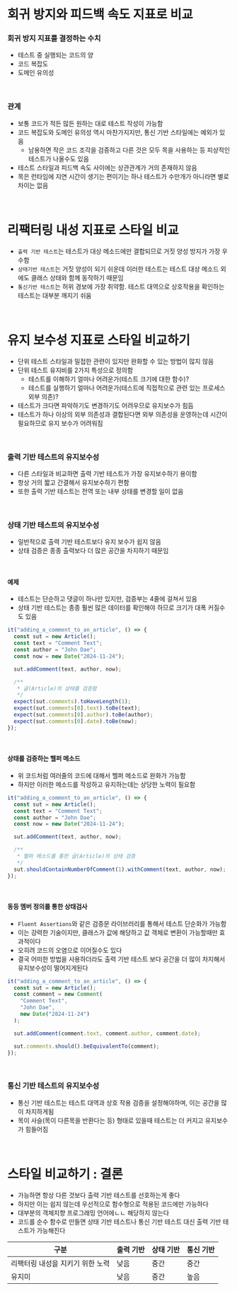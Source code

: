 # 회귀 방지와 피드백 속도 지표로 비교

### 회귀 방지 지표를 결정하는 수치

- 테스트 중 실행되는 코드의 양
- 코드 복잡도
- 도메인 유의성

<br>

### 관계

- 보통 코드가 적든 많든 원하는 대로 테스트 작성이 가능함
- 코드 복잡도와 도메인 유의성 역시 마찬가지지만, 통신 기반 스타일에는 예외가 있음
  - 남용하면 작은 코드 조각을 검증하고 다른 것은 모두 목을 사용하는 등 피상적인 테스트가 나올수도 있음
- 테스트 스타일과 피드백 속도 사이에는 상관관계가 거의 존재하지 않음
- 목은 런타임에 지연 시간이 생기는 편이기는 하나 테스트가 수만개가 아니라면 별로 차이는 없음

<br>

# 리팩터링 내성 지표로 스타일 비교

- `출력 기반 테스트`는 테스트가 대상 메소드에만 결합되므로 거짓 양성 방지가 가장 우수함
- `상태기반 테스트`는 거짓 양성이 되기 쉬운데 이러한 테스트는 테스트 대상 메소드 외에도 클래스 상태와 함께 동작하기 때문임
- `통신기반 테스트`는 허위 경보에 가장 취약함. 테스트 대역으로 상호작용을 확인하는 테스트는 대부분 깨지기 쉬움

<br>

# 유지 보수성 지표로 스타일 비교하기

- 단위 테스트 스타일과 밀접한 관련이 있지만 완화할 수 있는 방법이 많지 않음
- 단위 테스트 유지비를 2가지 특성으로 정의함
  - 테스트를 이해하기 얼마나 어려운가(테스트 크기에 대한 함수)?
  - 테스트를 실행하기 얼마나 어려운가(테스트에 직접적으로 관련 있는 프로세스 외부 의존)?
- 테스트가 크다면 파악하기도 변경하기도 어려우므로 유지보수가 힘듬
- 테스트가 하나 이상의 외부 의존성과 결합된다면 외부 의존성을 운영하는데 시간이 필요하므로 유지 보수가 어려워짐

<br>

### 출력 기반 테스트의 유지보수성

- 다른 스타일과 비교하면 출력 기반 테스트가 가장 유지보수하기 용이함
- 항상 거의 짧고 간결해서 유지보수하기 편함
- 또한 출력 기반 테스트는 전역 또는 내부 상태를 변경할 일이 없음

<br>

### 상태 기반 테스트의 유지보수성

- 일반적으로 출력 기반 테스트보다 유지 보수가 쉽지 않음
- 상태 검증은 종종 출력보다 더 많은 공간을 차지하기 때문임

<br>

#### 예제

- 테스트는 단순하고 댓글이 하나만 있지만, 검증부는 4줄에 걸쳐서 있음
- 상태 기반 테스트는 종종 훨씬 많은 데이터를 확인해야 하므로 크기가 대폭 커질수도 있음

```ts
it("adding_a_comment_to_an_article", () => {
  const sut = new Article();
  const text = "Comment Text";
  const author = "John Dae";
  const now = new Date("2024-11-24");

  sut.addComment(text, author, now);

  /**
   * 글(Article)의 상태를 검증함
   */
  expect(sut.comments).toHaveLength(1);
  expect(sut.comments[0].text).toBe(text);
  expect(sut.comments[0].author).toBe(author);
  expect(sut.comments[0].date).toBe(now);
});
```

<br>

#### 상태를 검증하는 헬퍼 메소드

- 위 코드처럼 여러줄의 코드에 대해서 헬퍼 메소드로 완화가 가능함
- 하지만 이러한 메소드를 작성하고 유지하는데는 상당한 노력이 필요함

```ts
it("adding_a_comment_to_an_article", () => {
  const sut = new Article();
  const text = "Comment Text";
  const author = "John Dae";
  const now = new Date("2024-11-24");

  sut.addComment(text, author, now);

  /**
   * 헬퍼 메소드를 통한 글(Article)의 상태 검증
   */
  sut.shouldContainNumberOfComment(1).withComment(text, author, now);
});
```

<br>

#### 동등 멤버 정의를 통한 상태검사

- `Fluent Assertions`와 같은 검증문 라이브러리를 통해서 테스트 단순화가 가능함
- 이는 강력한 기술이지만, 클래스가 값에 해당하고 값 객체로 변환이 가능할때만 효과적이다
- 오히려 코드의 오염으로 이어질수도 있다
- 결국 어떠한 방법을 사용하더라도 출력 기반 테스트 보다 공간을 더 많이 차지해서 유지보수성이 떨어지게된다

```ts
it("adding_a_comment_to_an_article", () => {
  const sut = new Article();
  const comment = new Comment(
    "Comment Text",
    "John Dae",
    new Date("2024-11-24")
  );

  sut.addComment(comment.text, comment.author, comment.date);

  sut.comments.should().beEquivalentTo(comment);
});
```

<br>

### 통신 기반 테스트의 유지보수성

- 통신 기반 테스트는 테스트 대역과 상호 작용 검증을 설정해야하며, 이는 공간을 많이 차지하게됨
- 목이 사슬(목이 다른목을 반환다는 등) 형태로 있을때 테스트는 더 커지고 유지보수가 힘들어짐

<br>

# 스타일 비교하기 : 결론

- 가능하면 항상 다른 것보다 출력 기반 테스트를 선호하는게 좋다
- 하지만 이는 쉽지 않는데 우선적으로 함수형으로 적용된 코드에만 가능하다
- 대부분의 객체지향 프로그래밍 언어에ㄴㄴ 해당하지 않는다
- 코드를 순수 함수로 만들면 상태 기반 테스트나 통신 기반 테스트 대신 출력 기반 테스트가 가능해진다

| 구분                             | 출력 기반 | 상태 기반 | 통신 기반 |
| -------------------------------- | --------- | --------- | --------- |
| 리팩터링 내성을 지키기 위한 노력 | 낮음      | 중간      | 중간      |
| 유지미                           | 낮음      | 중간      | 높음      |
